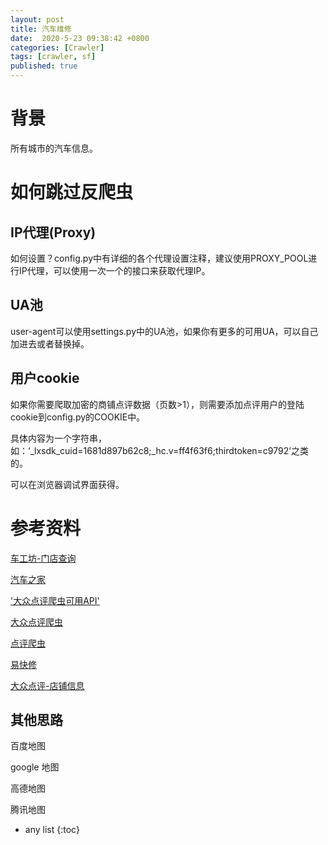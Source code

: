 ```yaml
---
layout: post
title: 汽车维修
date:  2020-5-23 09:38:42 +0800
categories: [Crawler]
tags: [crawler, sf]
published: true
---
```


# 背景

所有城市的汽车信息。


# 如何跳过反爬虫

## IP代理(Proxy)

如何设置？config.py中有详细的各个代理设置注释，建议使用PROXY_POOL进行IP代理，可以使用一次一个的接口来获取代理IP。

## UA池

user-agent可以使用settings.py中的UA池，如果你有更多的可用UA，可以自己加进去或者替换掉。

## 用户cookie

如果你需要爬取加密的商铺点评数据（页数>1），则需要添加点评用户的登陆cookie到config.py的COOKIE中。

具体内容为一个字符串，如：‘_lxsdk_cuid=1681d897b62c8;_hc.v=ff4f63f6;thirdtoken=c9792’之类的。

可以在浏览器调试界面获得。

# 参考资料

[车工坊-门店查询](http://www.caremore-sgm.com/store.html)

[汽车之家](https://www.autohome.com.cn/beijing/)

['大众点评爬虫可用API'](https://www.linkin.site/2019/01/14/%E5%A4%A7%E4%BC%97%E7%82%B9%E8%AF%84%E7%88%AC%E8%99%AB%E5%8F%AF%E7%94%A8API/)

[大众点评爬虫](https://github.com/Starbucksstar/Crawler-DZDP)

[点评爬虫](https://github.com/DropsDevopsOrg/ECommerceCrawlers/tree/master/DianpingCrawler)

[易快修](http://www.yikuaixiu.com/page/store.html)

[大众点评-店铺信息](https://github.com/Northxw/Dianping)

## 其他思路

百度地图

google 地图

高德地图

腾讯地图

* any list
{:toc}